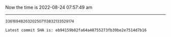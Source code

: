 Now the time is 2022-08-24 07:57:49 am

---

<small>33616948263202507113832133529174</small>

```txt
Latest commit SHA is: eb94159b82fa64a48755273fb39be2e7514d7b16
```

